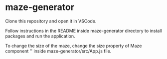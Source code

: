 # maze-generator

Clone this repository and open it in VSCode.


Follow instructions in the README inside maze-generator directory to install packages and run the application.


To change the size of the maze, change the size property of Maze component '<Maze />' inside maze-generator/src/App.js file.
